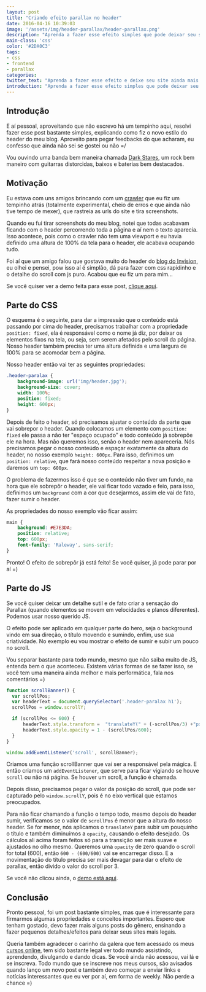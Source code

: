 ```yaml
---
layout: post
title: "Criando efeito parallax no header"
date: 2016-04-16 10:39:03
image: '/assets/img/header-parallax/header-parallax.png'
description: "Aprenda a fazer esse efeito simples que pode deixar seu site ainda mais bonito."
main-class: 'css'
color: '#2DA0C3'
tags:
- css
- frontend
- parallax
categories:
twitter_text: "Aprenda a fazer esse efeito e deixe seu site ainda mais bonito."
introduction: "Aprenda a fazer esse efeito simples que pode deixar seu site ainda mais bonito."
---
```


## Introdução

E aí pessoal, aproveitando que não escrevo há um tempinho aqui, resolvi fazer esse post bastamte simples, explicando como fiz o novo estilo do header do meu blog. Aproveito para pegar feedbacks do que acharam, eu confesso que ainda não sei se gostei ou não =/

Vou ouvindo uma banda bem maneira chamada [Dark Stares](https://open.spotify.com/album/4I63EqCJ5b8sfJyWSo5bvS), um rock bem maneiro com guitarras distorcidas, baixos e baterias bem destacados.

## Motivação

Eu estava com uns amigos brincando com um [crawler](https://github.com/willianjusten/crawler-huge) que eu fiz um tempinho atrás (totalmente experimental, cheio de erros e que ainda não tive tempo de mexer), que rastreia as urls do site e tira screenshots.

Quando eu fui tirar screenshots do meu blog, notei que todas acabavam ficando com o header percorrendo toda a página e aí nem o texto aparecia. Isso acontece, pois como o crawler não tem uma viewport e eu havia definido uma altura de 100% da tela para o header, ele acabava ocupando tudo.

Foi aí que um amigo falou que gostava muito do header do [blog do Invision](http://blog.invisionapp.com/designtalk-a-license-for-creative-advocacy/), eu olhei e pensei, pow isso aí é simplão, dá para fazer com css rapidinho e o detalhe do scroll com js puro. Acabou que eu fiz um para mim...

Se você quiser ver a demo feita para esse post, [clique aqui](http://willianjusten.com.br/labs/header-parallax/).

## Parte do CSS

O esquema é o seguinte, para dar a impressão que o conteúdo está passando por cima do header, precisamos trabalhar com a propriedade `position: fixed`, ela é responsável como o nome já diz, por deixar os elementos fixos na tela, ou seja, sem serem afetados pelo scroll da página. Nosso header também precisa ter uma altura definida e uma largura de 100% para se acomodar bem a página.

Nosso header então vai ter as seguintes propriedades:

```css
.header-paralax {
    background-image: url('img/header.jpg');
    background-size: cover;
    width: 100%;
    position: fixed;
    height: 600px;
}
```

Depois de feito o header, só precisamos ajustar o conteúdo da parte que vai sobrepor o header. Quando colocamos um elemento com `position: fixed` ele passa a não ter "espaço ocupado" e todo conteúdo já sobrepõe ele na hora. Mas não queremos isso, senão o header nem apareceria. Nós precisamos pegar o nosso conteúdo e espaçar exatamente da altura do header, no nosso exemplo `height: 600px`. Para isso, definimos um `position: relative`, que fará nosso conteúdo respeitar a nova posição e daremos um `top: 600px`.

O problema de fazermos isso é que se o conteúdo não tiver um fundo, na hora que ele sobrepôr o header, ele vai ficar todo vazado e feio, para isso, definimos um `background` com a cor que desejarmos, assim ele vai de fato, fazer sumir o header.

As propriedades do nosso exemplo vão ficar assim:

```css
main {
    background: #E7E3DA;
    position: relative;
    top: 600px;
    font-family: 'Raleway', sans-serif;
}
```

Pronto! O efeito de sobrepôr já está feito! Se você quiser, já pode parar por aí =)

## Parte do JS

Se você quiser deixar um detalhe sutil e de fato criar a sensação do Parallax (quando elementos se movem em velocidades e planos diferentes). Podemos usar nosso querido JS.

O efeito pode ser aplicado em qualquer parte do hero, seja o background vindo em sua direção, o título movendo e sumindo, enfim, use sua criatividade. No exemplo eu vou mostrar o efeito de sumir e subir um pouco no scroll.

Vou separar bastante para todo mundo, mesmo que não saiba muito de JS, entenda bem o que aconteceu. Existem várias formas de se fazer isso, se você tem uma maneira ainda melhor e mais performática, fala nos comentários =)

```js
function scrollBanner() {
  var scrollPos;
  var headerText = document.querySelector('.header-paralax h1');
  scrollPos = window.scrollY;

  if (scrollPos <= 600) {
      headerText.style.transform =  "translateY(" + (-scrollPos/3) +"px" + ")";
      headerText.style.opacity = 1 - (scrollPos/600);
  }
}

window.addEventListener('scroll', scrollBanner);
```

Criamos uma função scrollBanner que vai ser a responsável pela mágica. E então criamos um `addEventListener`, que serve para ficar vigiando se houve `scroll` ou não ná página. Se houver um scroll, a função é chamada.

Depois disso, precisamos pegar o valor da posição do scroll, que pode ser capturado pelo `window.scrollY`, pois é no eixo vertical que estamos preocupados.

Para não ficar chamando a função o tempo todo, mesmo depois do header sumir, verificamos se o valor de `scrollPos` é menor que a altura do nosso header. Se for menor, nós aplicamos o `translateY` para subir um pouquinho o título e também diminuímos a `opacity`, causando o efeito desejado. Os cálculos ali acima foram feitos só para a transição ser mais suave e ajustados no olho mesmo. Queremos uma `opacity` de zero quando o scroll for total (600), então `600 - (600/600)` vai se encarregar disso. E a movimentação do título precisa ser mais devagar para dar o efeito de parallax, então divido o valor do scroll por 3.

Se você não clicou ainda, o [demo está aqui](http://willianjusten.com.br/labs/header-parallax/).

## Conclusão

Pronto pessoal, foi um post bastante simples, mas que é interessante para firmarmos algumas propriedades e conceitos importantes. Espero que tenham gostado, devo fazer mais alguns posts do gênero, ensinando a fazer pequenos detalhes/efeitos para deixar seus sites mais legais.

Queria também agradecer o carinho da galera que tem acessado os meus [cursos online](http://willianjusten.teachable.com/courses), tem sido bastante legal ver todo mundo assistindo, aprendendo, divulgando e dando dicas. Se você ainda não acessou, vai lá e se inscreva. Todo mundo que se inscreve nos meus cursos, são avisados quando lanço um novo post e também devo começar a enviar links e notícias interessantes que eu ver por aí, em forma de weekly. Não perde a chance =)


